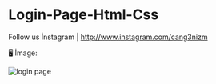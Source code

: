 # Login-Page-Html-Css
Follow us İnstagram | http://www.instagram.com/cang3nizm

🖥 İmage:

![login page](https://user-images.githubusercontent.com/101345380/161374095-bffd4444-4372-446a-83ab-819330fa3e97.png)
